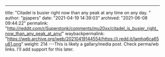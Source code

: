 ---
title: "Citadel is busier right now than any peak at any time on any day. "
author: "jpjapers"
date: "2021-04-19 14:39:03"
archived: "2021-06-08 09:44:22"
permalink: "http://reddit.com/r/Superstonk/comments/mu20xx/citadel_is_busier_right_now_than_any_peak_at_any/"
waybackpermalink: "https://web.archive.org/web/20210419144554/https://i.redd.it/lamhq6ca65u61.png"
weight: 214
---This is likely a gallary/media post. Check perma/wb links. I'll add support for this later.